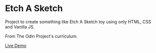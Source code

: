 # Etch A Sketch

Project to create something like Etch A Sketch toy using only HTML, CSS and Vanilla JS.

From The Odin Project's curriculum.

[Live Demo](https://art0254.github.io/etch-a-sketch/)
